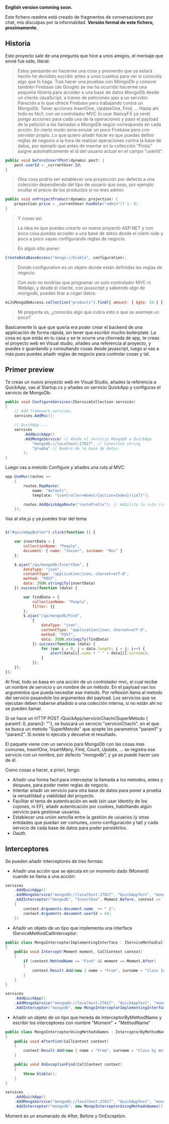 **English version comming soon.**

Este fichero readme está creado de fragmentos de conversaciones por chat, mis disculpas por la informalidad.
**Versión formal de este fichero, proximamente.**

## Historia 

Este proyecto sale de una pregunta que hice a unos amigos, el mensaje que envié fue este, literal:

>Estoy pensando en hacerme una cosa y previendo que ya estará hecho he decidido escribir antes a unos cuantos para ver si conocéis algo que lo haga.
Tras hacer una pruebas con MongoDb y conocer también Firebase (de Google) se me ha ocurrido hacerme una pequeña librería para acceder a una base de datos MongoDb desde un cliente JavaScript, a traves de peticiones ajax a un servidor. Parecido a lo que ofrece Firebase pero trabajando contra un MongoDb. Tener acciones InsertOne, UpdateOne, Find, ... Hasta ahí todo es fácil, con un controlador MVC (o usar NancyFX ya veré) pongo acciones para cada una de la operaciones y paso el payload de la petición a las llamadas a MongoDb según corresponda en cada acción. En cierto modo sería emular un poco Firebase pero con servidor propio. 
Lo que quiero añadir hacer es que puedas definir reglas de negocio a la hora de realizar operaciones contra la base de datos, por ejemplo que antes de insertar en la collección "Posts" asigne automáticamente el id del usuario actual en el campo "userId":

```` C#
public void beforeInsertPost(dynamic post) {
    post.userId = _currentUser.Id;
}
````

>Otra cosa podría ser establecer una proyección por defecto a una colección dependiendo del tipo de usuario que seas, por ejemplo ocultar el precio de los productos si no eres admin:

```` C#
public void onProjectProduct(dynamic projection) {    
    proyection.price = _currentUser.hasRole("admin")? 1: 0;
}
````

>Y cosas así.

>La idea es que puedas crearte un nuevo proyecto ASP.NET  y con poca cosa puedas acceder a una base de datos desde el client-side y poco a poco vayas configurando reglas de negocio. 

>En algún sitio poner:

```` C#
CreateDataBaseAccess("mongo://blabla", configuration);
````

>Donde configuration es un objeto donde están definidas las reglas de negocio.

>Con esto no tendrías que programar un solo controlador MVC ni WebApi, y desde el cliente, con javascript y sabiendo algo de mongodb, puedes tirar a coger datos:

```` javascript
miJsMongoDbAccess.collection("products").find({ amount: { $gte: 50 } }).then((response) => balbla).catch((reason) => blabla);
````

>Mi pregunta es, ¿conocéis algo que cubra esto o que se asemeje un poco?


Basicamente lo que que quería era poder crear el backend de una applicación de forma rápida, sin tener que escribir mucho boilerplate.
La cosa es que estás en tu casa y se te ocurre una chorrada de app, te creas el proyecto web en Visual studio, añades una referencia al proyecto, y puedes ir guardando y consultando cosas desde javascript, luego si vas a más pues puedes añadir reglas de negocio para controlar cosas y tal.

## Primer preview

Te creas un nuevo proyecto web en Visual Studio, añades la referencia a QuickApp, vas al Startup.cs y añades un servicio QuickApp y configuras el servicio de MongoDb:

```` C#
public void ConfigureServices(IServiceCollection services)
{
    // Add framework services.
    services.AddMvc();

    // QuickApp ...
    services
        .AddQuickApp()
        .AddMongoService( // Añade el servicio MongoDb a QuickApp
            "mongodb://localhost:27017", // Conection string
            "prueba" // Nombre de la base de datos.
        );
}
````

Luego vas a metodo Configure y añades una ruta al MVC:

```` C#
app.UseMvc(routes =>
    {
        routes.MapRoute(
            name: "default",
            template: "{controller=Home}/{action=Index}/{id?}");

        routes.AddQuickAppRoute("routePrefix"); // Habilita la ruta /routePrefix/{servicioAñadidoQuickApp}/{accion}
    });
````

Vas al site.js y ya puedes tirar del tema:

```` javascript

$("#quickAppButton").click(function () {

    var insertData = {
        collectionName: "People",
        document: { name: "Javier", surname: "Ros" }
    };

    $.ajax("/qa/mongodb/InsertOne", {
        dataType: "json",
        contentType: "application/json; charset=utf-8",
        method: "POST",
        data: JSON.stringify(insertData)
    }).success(function (data) {

        var findData = {
            collectionName: "People",
            filter: {}
        };
        $.ajax("/qa/mongodb/Find",
            {
                dataType: "json",
                contentType: "application/json; charset=utf-8",
                method: "POST",
                data: JSON.stringify(findData)
            }).success(function (data) {
                for (var i = 0, j = data.length; i < j; i++) {
                    alert(data[i].name + " " + data[i].surname);
                }
            });
    });
});
````

Al final, todo se basa en una acción de un controlador mvc, el cual recibe un nombre de servicio y un nombre de un método. En el payload van los argumentos que pueda necesitar ese metodo. Por reflexión llama al metodo del servicio pasandole los argumentos del payload.
Los servicios que se ejecutan deben haberse añadido a una colección interna, si no están ahí no se pueden llamar.

Si se hace un HTTP POST /QuickApp/servicioChachi/SuperMetodo { param1: 0, param2: ""}, se buscará un servicio "servicioChachi", en el que se busca un metodo "SuperMetodo" que acepte los parametros "param1" y "param2". Si existe lo ejecuta y devuelve el resultado.

El paquete viene con un servicio para MongoDb con las cosas más comunes, InsertOne, InsertMany, Find, Count, Update, ... se registra ese servicio con un nombre, por defecto "mongodb", y ya se puede hacer uso de él.

Como cosas a hacer, a priori, tengo:

- Añadir una forma facil para interceptar la llamada a los metodos, antes y despues, para poder meter reglas de negocio.
- Intentar añadir un servicio para otra base de datos para poner a prueba la versatilidad y viabilidad del proyecto.
- Facilitar el tema de autenticación en web (sin usar Identity de los cojones, ni EF), añadir autenticación por cookies, habilitando algún servicio para gestionar usuarios.
- Establecer una unión sencilla entre la gestión de usuarios (y otras entidades que puedan ser comunes, como configuración y tal) y cada servicio de cada base de datos para poder persistirlos.
- Oauth.

## Interceptores

Se pueden añadir interceptores de tres formas:

* Añadir una acción que se ejecuta en un momento dado (Moment) cuando se llama a una acción:

```` C#
services
    .AddQuickApp()
    .AddMongoService("mongodb://localhost:27017", "QuickAppTest", "mongodb")
    .AddInterceptor("mongodb", "InsertOne", Moment.Before, context =>
    {
        context.Arguments.document.name  += " 2";
        context.Arguments.document.userId = 44;
    })
````

* Añadir un objeto de un tipo que implementa una interface IServiceMethodCallInterceptor:

```` C#
public class MongoInterceptorImplementingInterface : IServiceMethodCallInterceptor
{
    public void Intercept(Moment moment, CallContext context)
    {
        if (context.MethodName == "Find" && moment == Moment.After)
        {
            context.Result.Add(new { name = "From", surname = "Class Interceptor" });
        }
    }
}

services
    .AddQuickApp()
    .AddMongoService("mongodb://localhost:27017", "QuickAppTest", "mongodb")
    .AddInterceptor("mongodb", new MongoInterceptorImplementingInterface())
````

* Añadir un objeto de un tipo que hereda de InterceptorByMethodName y escribir los interceptores con nombre "Moment" + "MethodName"

```` C#
public class MongoInterceptorUsingMethodsNames : InterceptorByMethodName
{
    public void AfterFind(CallContext context)
    {
        context.Result.Add(new { name = "From", surname = "Class by method Interceptor" });
    }

    public void OnExceptionFind(CallContext context)
    {
        throw blabla();
    }
}

services
    .AddQuickApp()
    .AddMongoService("mongodb://localhost:27017", "QuickAppTest", "mongodb")
    .AddInterceptor("mongodb", new MongoInterceptorUsingMethodsNames());
````

Moment es un enumerado de After, Before y OnException.

